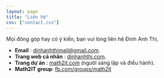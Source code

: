 ```yaml
---
layout: page
title: "Liên hệ"
css: ["contact.css"]
---
```


Mọi đóng góp hay có ý kiến, bạn vui lòng liên hệ Đinh Anh Thi,

- **Email** : [dinhanhthimail@gmail.com](mailto:dinhanhthimail@gmail.com). 
- **Trang web cá nhân** : [dinhanhthi.com](http://dinhanhthi.com).
- **Trang dự án** : [math2it.com](http://math2it.com) (người sáng lập và điều hành).
- **Math2IT group**: [fb.com/groups/math2it](https://fb.com/groups/math2it)
